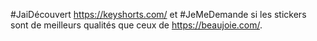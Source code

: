 #JaiDécouvert https://keyshorts.com/ et #JeMeDemande si les stickers sont de meilleurs qualités que ceux de <https://beaujoie.com/>.